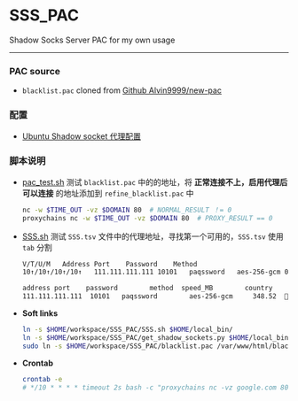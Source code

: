 # SSS_PAC
Shadow Socks Server PAC for my own usage
***

### PAC source
- `blacklist.pac` cloned from [Github Alvin9999/new-pac](https://github.com/Alvin9999/new-pac.git)
### 配置
- [Ubuntu Shadow socket 代理配置](https://github.com/leondgarse/Atom_notebook/blob/master/public/2013_Basic/05-12_Ubuntu_Usage.md#shadow-socket-%E4%BB%A3%E7%90%86)
### 脚本说明
- [pac_test.sh](pac_test.sh) 测试 `blacklist.pac` 中的的地址，将 **正常连接不上，启用代理后可以连接** 的地址添加到 `refine_blacklist.pac` 中
  ```sh
  nc -w $TIME_OUT -vz $DOMAIN 80  # NORMAL_RESULT ！= 0
  proxychains nc -w $TIME_OUT -vz $DOMAIN 80  # PROXY_RESULT == 0
  ```
- [SSS.sh](SSS.sh) 测试 `SSS.tsv` 文件中的代理地址，寻找第一个可用的，`SSS.tsv` 使用 `tab` 分割
  ```sh
  V/T/U/M	Address	Port	Password	Method			
  10↑/10↑/10↑/10↑	111.111.111.111	10101	paqssword	aes-256-gcm	09:17:04	US
  ```
  ```sh
  address port    password        method  speed_MB        country
  111.111.111.111  10101   paqssword        aes-256-gcm     348.52  🏁 ZZ
  ```
- **Soft links**
  ```sh
  ln -s $HOME/workspace/SSS_PAC/SSS.sh $HOME/local_bin/
  ln -s $HOME/workspace/SSS_PAC/get_shadow_sockets.py $HOME/local_bin/
  sudo ln -s $HOME/workspace/SSS_PAC/blacklist.pac /var/www/html/blacklist.pac
  ```
- **Crontab**
  ```sh
  crontab -e
  # */10 * * * * timeout 2s bash -c "proxychains nc -vz google.com 80" || ( echo ">>>> [Restart] date: $(date)" >> ~/SSS_contab.log && PATH=/opt/anaconda3/bin:$HOME/local_bin:$PATH PYTHONPATH=/opt/anaconda3/lib:$PYTHONPATH SSS.sh >> ~/SSS_contab.log 2>&1 )
  ```
